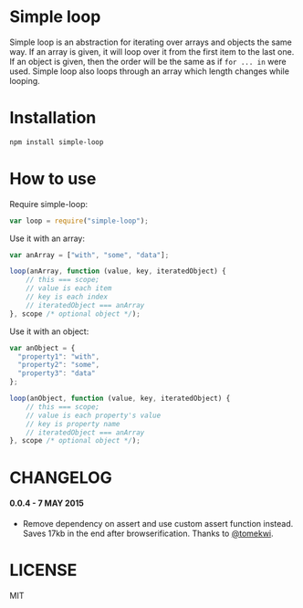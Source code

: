 Simple loop
=============

Simple loop is an abstraction for iterating over arrays and objects the same way.
If an array is given, it will loop over it from the first item to the last one.
If an object is given, then the order will be the same as if `for ... in` were used.
Simple loop also loops through an array which length changes while looping.

Installation
============

```bash
npm install simple-loop
```

How to use
==========

Require simple-loop:


```js
var loop = require("simple-loop");
```

Use it with an array:

```js
var anArray = ["with", "some", "data"];

loop(anArray, function (value, key, iteratedObject) {
    // this === scope;
    // value is each item
    // key is each index
    // iteratedObject === anArray
}, scope /* optional object */);
```

Use it with an object:

```js
var anObject = {
  "property1": "with",
  "property2": "some",
  "property3": "data"
};

loop(anObject, function (value, key, iteratedObject) {
    // this === scope;
    // value is each property's value
    // key is property name
    // iteratedObject === anArray
}, scope /* optional object */);
```

CHANGELOG
=========

#### 0.0.4 - 7 MAY 2015

* Remove dependency on assert and use custom assert function instead. Saves 17kb in the end after browserification. Thanks to [@tomekwi](https://github.com/tomekwi).

LICENSE
=======

MIT
